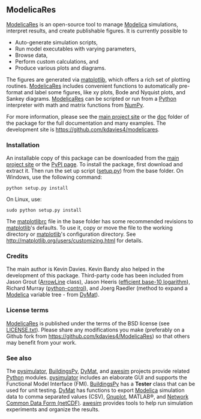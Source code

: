 ModelicaRes
-----------

[ModelicaRes] is an open-source tool to manage [Modelica] simulations, interpret
results, and create publishable figures.  It is currently possible to
 - Auto-generate simulation scripts,
 - Run model executables with varying parameters,
 - Browse data,
 - Perform custom calculations, and
 - Produce various plots and diagrams.

The figures are generated via [matplotlib], which
offers a rich set of plotting routines.  [ModelicaRes] includes convenient
functions to automatically pre-format and label some figures, like xy plots,
Bode and Nyquist plots, and Sankey diagrams.  [ModelicaRes] can be scripted or
run from a [Python] interpreter with math and matrix functions from [NumPy].

For more information, please see the [main project site] or the [doc](doc)
folder of the package for the full documentation and many examples.  The
development site is https://github.com/kdavies4/modelicares.

### Installation

An installable copy of this package can be downloaded from the
[main project site] or the
[PyPI page](http://pypi.python.org/pypi/ModelicaRes).  To install the package,
first download and extract it.  Then run the set up script
([setup.py](setup.py)) from the base folder.  On Windows, use the following
command:

    python setup.py install

On Linux, use:

    sudo python setup.py install

The [matplotlibrc](matplotlibrc) file in the base folder has some recommended
revisions to [matplotlib]'s defaults.  To use it, copy or move the file to the
working directory or [matplotlib]'s configuration directory.  See
http://matplotlib.org/users/customizing.html for details.

### Credits

The main author is Kevin Davies.  Kevin Bandy also helped in the development of
this package.  Third-party code has been included
from Jason Grout
([ArrowLine](http://old.nabble.com/Arrows-using-Line2D-and-shortening-lines-td19104579.html)
class), Jason Heeris
([efficient base-10 logarithm](http://www.mail-archive.com/matplotlib-users@lists.sourceforge.net/msg14433.html)),
Richard Murray
([python-control](http://sourceforge.net/apps/mediawiki/python-control)), and
Joerg Raedler (method to expand a [Modelica] variable tree - from [DyMat]).

### License terms

[ModelicaRes] is published under the terms of the BSD license (see
[LICENSE.txt](LICENSE.txt)).  Please share any modifications you make
(preferably on a Github fork from https://github.com/kdavies4/ModelicaRes) so
that others may benefit from your work.

### See also

The [pysimulator], [BuildingsPy], [DyMat], and [awesim] projects provide related
[Python] modules.  [pysimulator] includes an elaborate GUI and supports the
Functional Model Interface (FMI).  [BuildingsPy] has a **Tester** class that can
be used for unit testing.  [DyMat] has functions to export [Modelica] simulation
data to comma separated values (CSV), [Gnuplot](http://www.gnuplot.info/),
MATLAB&reg;, and
[Network Common Data Form (netCDF)](http://www.unidata.ucar.edu/software/netcdf/).
[awesim] provides tools to help run simulation experiments and organize the
results.


[main project site]: http://kdavies4.github.io/ModelicaRes/
[ModelicaRes]: http://kdavies4.github.io/ModelicaRes/
[Modelica]: http://www.modelica.org
[Python]: http://www.python.org
[NumPy]: http://numpy.scipy.org
[matplotlib]: http://www.matplotlib.org
[DyMat]: http://www.j-raedler.de/projects/dymat/
[pysimulator]: https://code.google.com/p/pysimulator/
[BuildingsPy]: http://simulationresearch.lbl.gov/modelica/buildingspy/
[awesim]: https://github.com/saroele/awesim
